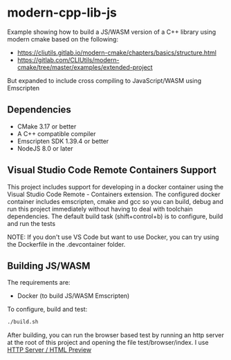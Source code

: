 # modern-cpp-lib-js
Example showing how to build a JS/WASM version of a C++ library using modern
cmake based on the following:
* https://cliutils.gitlab.io/modern-cmake/chapters/basics/structure.html
* https://gitlab.com/CLIUtils/modern-cmake/tree/master/examples/extended-project

But expanded to include cross compiling to JavaScript/WASM using Emscripten

## Dependencies

* CMake 3.17 or better
* A C++ compatible compiler
* Emscripten SDK 1.39.4 or better
* NodeJS 8.0 or later


## Visual Studio Code Remote Containers Support

This project includes support for developing in a docker container using the 
Visual Studio Code Remote - Containers extension.  The configured docker container
includes emscripten, cmake and gcc so you can build, debug and run this project
immediately without having to deal with toolchain dependencies. The default build task
(shift+control+b) is to configure, build and run the tests

NOTE: If you don't use VS Code but want to use Docker, you can try using the 
Dockerfile in the .devcontainer folder.

## Building JS/WASM

The requirements are:

* Docker (to build JS/WASM Emscripten)

To configure, build and test:

```bash
./build.sh
```

After building, you can run the browser based test by running an http server
at the root of this project and opening the file test/browser/index.  I use 
[HTTP Server / HTML Preview](https://marketplace.visualstudio.com/items?itemName=Flixs.vs-code-http-server-and-html-preview)